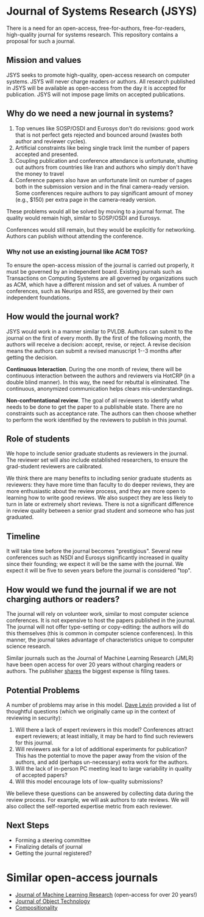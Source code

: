 Journal of Systems Research (JSYS)
==================================
There is a need for an open-access, free-for-authors, free-for-readers, high-quality journal for systems research. This repository contains a proposal for such a journal.

## Mission and values

JSYS seeks to promote high-quality, open-access research on computer
systems. JSYS will never charge readers or authors. All research
published in JSYS will be available as open-access from the day it is
accepted for publication. JSYS will not impose page limits on accepted
publications.

## Why do we need a new journal in systems?

1. Top venues like SOSP/OSDI and Eurosys don't do revisions: good work that is not perfect gets rejected and bounced around (wastes both author and reviewer cycles).
2. Artificial constraints like being single track limit the number of papers accepted and presented.
3. Coupling publication and conference attendance is unfortunate, shutting out authors from countries like Iran and authors who simply don't have the money to travel
4. Conference papers also have an unfortunate limit on number of pages both in the submission version and in the final camera-ready version. Some conferences require authors to pay significant amount of money (e.g., $150) per extra page in the camera-ready version.

These problems would all be solved by moving to a journal format. The
quality would remain high, similar to SOSP/OSDI and Eurosys.

Conferences would still remain, but they would be explicitly for networking. Authors can publish without attending the conference. 

### Why not use an existing journal like ACM TOS?

To ensure the open-access mission of the journal is carried out
properly, it must be governed by an independent board. Existing
journals such as Transactions on Computing Systems are all governed by
organizations such as ACM, which have a different mission and set of
values. A number of conferences, such as Neurips and RSS, are governed
by their own independent foundations.

## How would the journal work? 

JSYS would work in a manner similar to PVLDB. Authors can submit to
the journal on the first of every month. By the first of the following
month, the authors will receive a decision: accept, revise, or
reject. A revise decision means the authors can submit a revised
manuscript 1--3 months after getting the decision.

**Continuous Interaction**. During the one month of review, there will be
continuous interaction between the authors and reviewers via
HotCRP (in a double blind manner). In this way, the need for rebuttal
is eliminated. The continuous, anonymized communication helps clears
mis-understandings. 

**Non-confrontational review**. The goal of all reviewers to identify
what needs to be done to get the paper to a publishable
state. There are no constraints such as acceptance rate. The authors
can then choose whether to perform the work identified by the
reviewers to publish in this journal.


## Role of students

We hope to include senior graduate students as reviewers in the
journal. The reviewer set will also include established
researchers, to ensure the grad-student reviewers are calibrated. 

We think there are many benefits to including senior graduate students
as reviewers: they have more time than faculty to do deeper reviews,
they are more enthusiastic about the review process, and they are more
open to learning how to write good reviews. We also suspect they are
less likely to turn in late or extremely short reviews. There is not a
significant difference in review quality between a senior grad student
and someone who has just graduated.

## Timeline 

It will take time before the journal becomes "prestigious". Several
new conferences such as NSDI and Eurosys significantly increased in
quality since their founding; we expect it will be the same with the
journal. We expect it will be five to seven years before the journal
is considered "top". 

## How would we fund the journal if we are not charging authors or readers? 

The journal will rely on volunteer work, similar to most computer
science conferences. It is not expensive to host the papers published
in the journal. The journal will not offer type-setting or
copy-editing: the authors will do this themselves (this is common in
computer science conferences). In this manner, the journal takes
advantage of characteristics unique to computer science research.

Similar journals such as the Journal of Machine Learning Research
(JMLR) have been open access for over 20 years without charging
readers or authors. The publisher [shares](https://blogs.harvard.edu/pamphlet/2012/03/06/an-efficient-journal/) the biggest expense is
filing taxes. 

## Potential Problems

A number of problems may arise in this model. [Dave
Levin](https://www.cs.umd.edu/~dml/) provided a list of thoughtful
questions (which we originally came up in the context of reviewing in
security):

1. Will there a lack of expert reviewers in this model? Conferences
   attract expert reviewers; at least initially, it may be hard to
   find such reviewers for this journal.
2. Will reviewers ask for a lot of additional experiments for
   publication? This has the potential to move the paper away from the
   vision of the authors, and add (perhaps un-necessary) extra work
   for the authors.
3. Will the lack of in-person PC meeting lead to large variability in
   quality of accepted papers? 
4. Will this model encourage lots of low-quality submissions? 

We believe these questions can be answered by collecting data during
the review process. For example, we will ask authors to rate
reviews. We will also collect the self-reported expertise metric from
each reviewer. 

## Next Steps
- Forming a steering committee
- Finalizing details of journal
- Getting the journal registered? 

Similar open-access journals
=============================
- [Journal of Machine Learning Research](http://www.jmlr.org/)
  (open-access for over 20 years!)
- [Journal of Object Technology](http://www.jot.fm/index.html)
- [Compositionality](http://compositionality-journal.org/)

